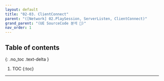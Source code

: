 ```yaml
---
layout: default
title: "02-03. ClientConnect"
parent: "([Network] 02.PlaySession, ServerListen, ClientConnect)"
grand_parent: "(UE SourceCode 분석 🤖)"
nav_order: 1
---
```


## Table of contents
{: .no_toc .text-delta }

1. TOC
{:toc}

---

